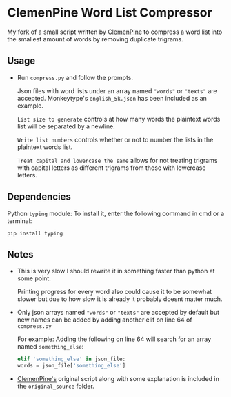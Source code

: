 # ClemenPine Word List Compressor

My fork of a small script written by [ClemenPine](https://github.com/ClemenPine) to compress a word list into the smallest amount of words by removing duplicate trigrams.

## Usage

- Run `compress.py` and follow the prompts.

    Json files with word lists under an array named `"words"` or `"texts"` are accepted. Monkeytype's `english_5k.json` has been included as an example.

    `List size to generate` controls at how many words the plaintext words list will be separated by a newline.

    `Write list numbers` controls whether or not to number the lists in the plaintext words list.

    `Treat capital and lowercase the same` allows for not treating trigrams with capital letters as different trigrams from those with lowercase letters.

## Dependencies

Python `typing` module: To install it, enter the following command in cmd or a terminal:

```
pip install typing
```

## Notes

- This is very slow I should rewrite it in something faster than python at some point. 

    Printing progress for every word also could cause it to be somewhat slower but due to how slow it is already it probably doesnt matter much.

- Only json arrays named `"words"` or `"texts"` are accepted by default but new names can be added by adding another elif on line 64 of `compress.py`

    For example: Adding the following on line 64 will search for an array named `something_else`:
    ```python
    elif 'something_else' in json_file:
    words = json_file['something_else']
    ```

- [ClemenPine's](https://github.com/ClemenPine) original script along with some explanation is included in the `original_source` folder.